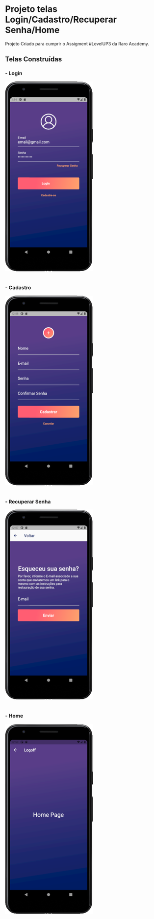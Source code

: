 # Projeto telas Login/Cadastro/Recuperar Senha/Home

Projeto Criado para cumprir o Assigment #LevelUP3 da Raro Academy.

## Telas Construídas

### - Login
<img src="./assets/tela_login.png" alt="Print da tela Login"/>
<br/><br/>

### - Cadastro
<img src="./assets/tela_cadastro.png" alt="Print da tela Cadastro"/>
<br/><br/>

### - Recuperar Senha
<img src="./assets/tela_recuperar_senha.png" alt="Print da tela Recuperar Senha"/>
<br/><br/>

### - Home
<img src="./assets/tela_home_page.png" alt="Print da tela Home"/>
